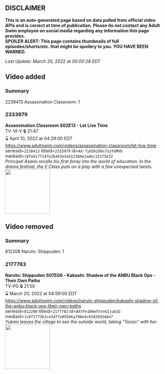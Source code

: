 ## DISCLAIMER
**This is an auto-generated page based on data pulled from official video APIs and is correct at time of publication. Please do not contact any Adult Swim employee on social media regarding any information this page provides.**  
**SPOILER ALERT: This page contains thumbnails of full episodes/shorts/etc. that might be spoilery to you. YOU HAVE BEEN WARNED.**  

_Last Update: March 20, 2022 at 05:00:28 EDT_
## Video added
### Summary
2238413 Assassination Classroom: 1  
### 2333979
**Assassination Classroom S02E13 - Let Live Time**  
TV-14-V 🔒 21:47  
⌛ April 10, 2022 at 04:29:00 EDT  
https://www.adultswim.com/videos/assassination-classroom/let-live-time  
seriesid=`2238413` titleid=`2333979` id=`AX-TyU3k208s7zyYUMVb` mediaid=`18fe617f147e2b483e2eb11384e1adec151f5e32`  
_Principal Asano recalls his first foray into the world of education. In the drama festival, the E Class puts on a play with a few unexpected twists._  
<a href="https://media.cdn.adultswim.com/uploads/20220317/thumbnails/2_223171425415-AssassinationClassroom_035_LetLiveTime.png"><img src="https://media.cdn.adultswim.com/uploads/20220317/thumbnails/2_223171425415-AssassinationClassroom_035_LetLiveTime.png" height="144px" /></a>
## Video removed
### Summary
812206 Naruto: Shippuden: 1  
### 2177783
**Naruto: Shippuden S07E06 - Kakashi: Shadow of the ANBU Black Ops - Their Own Paths**  
TV-PG 🔒 21:50  
⌛ March 20, 2022 at 04:59:00 EDT  
https://www.adultswim.com/videos/naruto-shippuden/kakashi-shadow-of-the-anbu-black-ops-their-own-paths  
seriesid=`812206` titleid=`2177783` id=`AXtPn16NeTntnGIjub1G` mediaid=`1c0f1773b1ce2dffe055b6a798e4c93d29354de7`  
_Yukimi leaves the village to see the outside world, taking "Tenzo" with her._  
<a href="https://media.cdn.adultswim.com/uploads/20210820/thumbnails/2_21820111581-NarutoShippuden_344_KakashiShadowOfTheANBUBlackOpsTheirOwnPaths.png"><img src="https://media.cdn.adultswim.com/uploads/20210820/thumbnails/2_21820111581-NarutoShippuden_344_KakashiShadowOfTheANBUBlackOpsTheirOwnPaths.png" height="144px" /></a>
